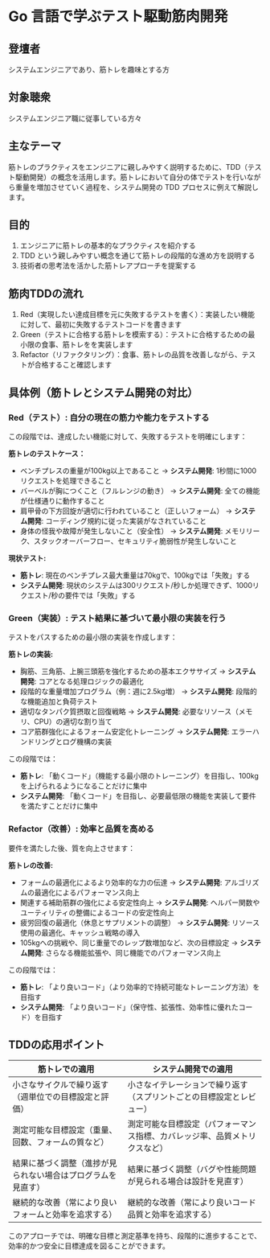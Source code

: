 # Go 言語で学ぶテスト駆動筋肉開発

## 登壇者

システムエンジニアであり、筋トレを趣味とする方

## 対象聴衆

システムエンジニア職に従事している方々

## 主なテーマ

筋トレのプラクティスをエンジニアに親しみやすく説明するために、TDD（テスト駆動開発）の概念を活用します。筋トレにおいて自分の体でテストを行いながら重量を増加させていく過程を、システム開発の TDD プロセスに例えて解説します。

## 目的

1. エンジニアに筋トレの基本的なプラクティスを紹介する
2. TDD という親しみやすい概念を通じて筋トレの段階的な進め方を説明する
3. 技術者の思考法を活かした筋トレアプローチを提案する

## 筋肉TDDの流れ

1. Red（実現したい達成目標を元に失敗するテストを書く）：実装したい機能に対して、最初に失敗するテストコードを書きます
2. Green（テストに合格する筋トレを模索する）：テストに合格するための最小限の食事、筋トレをを実装します
3. Refactor（リファクタリング）：食事、筋トレの品質を改善しながら、テストが合格すること確認します

## 具体例（筋トレとシステム開発の対比）

### Red（テスト）: 自分の現在の筋力や能力をテストする

この段階では、達成したい機能に対して、失敗するテストを明確にします：

**筋トレのテストケース：**
- ベンチプレスの重量が100kg以上であること → **システム開発**: 1秒間に1000リクエストを処理できること
- バーベルが胸につくこと（フルレンジの動き） → **システム開発**: 全ての機能が仕様通りに動作すること
- 肩甲骨の下方回旋が適切に行われていること（正しいフォーム） → **システム開発**: コーディング規約に従った実装がなされていること
- 身体の怪我や故障が発生しないこと（安全性） → **システム開発**: メモリリーク、スタックオーバーフロー、セキュリティ脆弱性が発生しないこと

**現状テスト:** 
- **筋トレ**: 現在のベンチプレス最大重量は70kgで、100kgでは「失敗」する
- **システム開発**: 現状のシステムは300リクエスト/秒しか処理できず、1000リクエスト/秒の要件では「失敗」する

### Green（実装）: テスト結果に基づいて最小限の実装を行う

テストをパスするための最小限の実装を作成します：

**筋トレの実装:**
- 胸筋、三角筋、上腕三頭筋を強化するための基本エクササイズ → **システム開発**: コアとなる処理ロジックの最適化
- 段階的な重量増加プログラム（例：週に2.5kg増） → **システム開発**: 段階的な機能追加と負荷テスト
- 適切なタンパク質摂取と回復戦略 → **システム開発**: 必要なリソース（メモリ、CPU）の適切な割り当て
- コア筋群強化によるフォーム安定化トレーニング → **システム開発**: エラーハンドリングとログ機構の実装

この段階では：
- **筋トレ**: 「動くコード」（機能する最小限のトレーニング）を目指し、100kgを上げられるようになることだけに集中
- **システム開発**: 「動くコード」を目指し、必要最低限の機能を実装して要件を満たすことだけに集中

### Refactor（改善）: 効率と品質を高める

要件を満たした後、質を向上させます：

**筋トレの改善:**
- フォームの最適化によるより効率的な力の伝達 → **システム開発**: アルゴリズムの最適化によるパフォーマンス向上
- 関連する補助筋群の強化による安定性向上 → **システム開発**: ヘルパー関数やユーティリティの整備によるコードの安定性向上
- 疲労回復の最適化（休息とサプリメントの調整） → **システム開発**: リソース使用の最適化、キャッシュ戦略の導入
- 105kgへの挑戦や、同じ重量でのレップ数増加など、次の目標設定 → **システム開発**: さらなる機能拡張や、同じ機能でのパフォーマンス向上

この段階では：
- **筋トレ**: 「より良いコード」（より効率的で持続可能なトレーニング方法）を目指す
- **システム開発**: 「より良いコード」（保守性、拡張性、効率性に優れたコード）を目指す

## TDDの応用ポイント

| 筋トレでの適用 | システム開発での適用 |
|----------|----------|
| 小さなサイクルで繰り返す（週単位での目標設定と評価） | 小さなイテレーションで繰り返す（スプリントごとの目標設定とレビュー） |
| 測定可能な目標設定（重量、回数、フォームの質など） | 測定可能な目標設定（パフォーマンス指標、カバレッジ率、品質メトリクスなど） |
| 結果に基づく調整（進捗が見られない場合はプログラムを見直す） | 結果に基づく調整（バグや性能問題が見られる場合は設計を見直す） |
| 継続的な改善（常により良いフォームと効率を追求する） | 継続的な改善（常により良いコード品質と効率を追求する） |

このアプローチでは、明確な目標と測定基準を持ち、段階的に進歩することで、効率的かつ安全に目標達成を図ることができます。
